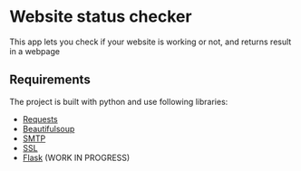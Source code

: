# Website status checker
This app lets you check if your website is working or not, and returns result in a webpage

## Requirements
The project is built with python and use following libraries:

* [Requests](https://pypi.org/project/beautifulsoup4/)
* [Beautifulsoup](https://pypi.org/project/beautifulsoup4/)
* [SMTP](https://docs.python.org/3/library/smtplib.html)
* [SSL](https://docs.python.org/3/library/ssl.html)
* [Flask](https://flask.palletsprojects.com/) (WORK IN PROGRESS)

